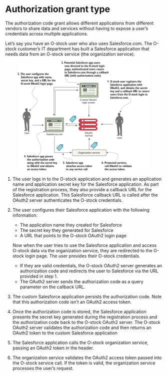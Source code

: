 # Authorization grant type

The authorization code grant allows different applications from different vendors to share data and services without having to expose a user’s credentials across multiple applications.

Let’s say you have an O-stock user who also uses Salesforce.com. The O-stock customer’s IT department has built a Salesforce application that needs data from an O-stock service (the organization service).&#x20;

<figure><img src="../../../../.gitbook/assets/image (2).png" alt=""><figcaption></figcaption></figure>

1. The user logs in to the O-stock application and generates an application name and application secret key for the Salesforce application. As part of the registration process, they also provide a callback URL for the Salesforce application. This Salesforce callback URL is called after the OAuth2 server authenticates the O-stock credentials.
2.  The user configures their Salesforce application with the following information:

    * The application name they created for Salesforce
    * The secret key they generated for Salesforce
    * A URL that points to the O-stock OAuth2 login page

    Now when the user tries to use the Salesforce application and access O-stock data via the organization service, they are redirected to the O-stock login page. The user provides their O-stock credentials.&#x20;

    * If they are valid credentials, the O-stock OAuth2 server generates an authorization code and redirects the user to Salesforce via the URL provided in step 1.
    * The OAuth2 server sends the authorization code as a query parameter on the callback URL.
3. The custom Salesforce application persists the authorization code. Note that this authorization code isn’t an OAuth2 access token.
4. Once the authorization code is stored, the Salesforce application presents the secret key generated during the registration process and the authorization code back to the O-stock OAuth2 server. The O-stock OAuth2 server validates the authorization code and then returns an OAuth2 token to the custom Salesforce application
5. The Salesforce application calls the O-stock organization service, passing an OAuth2 token in the header.
6. The organization service validates the OAuth2 access token passed into the O-stock service call. If the token is valid, the organization service processes the user’s request.
